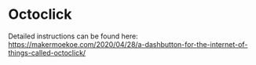 # Octoclick
Detailed instructions can be found here: https://makermoekoe.com/2020/04/28/a-dashbutton-for-the-internet-of-things-called-octoclick/
